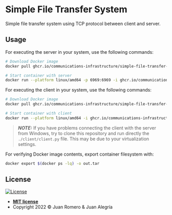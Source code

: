 # Simple File Transfer System

Simple file transfer system using TCP protocol between client and server.

## Usage

For executing the server in your system, use the following commands:

```sh
# Download Docker image
docker pull ghcr.io/communications-infrastructure/simple-file-transfer-system-server:main

# Start container with server
docker run --platform linux/amd64 -p 6969:6969 -i ghcr.io/communications-infrastructure/simple-file-transfer-system-server:main
```

For executing the client in your system, use the following commands:

```sh
# Download Docker image
docker pull ghcr.io/communications-infrastructure/simple-file-transfer-system-client:main

# Start container with client
docker run --platform linux/amd64 -i ghcr.io/communications-infrastructure/simple-file-transfer-system-client:main
```

> **_NOTE:_** If you have problems connecting the client with the server from Windows, try to clone this repository and run directly the `./client/client.py` file. This may be due to your virtualization settings.

For verifying Docker image contents, export container filesystem with:

```sh
docker export $(docker ps -lq) -o out.tar
```

## License

[![License](http://img.shields.io/:license-mit-blue.svg?style=flat-square)](http://badges.mit-license.org)

- **[MIT license](LICENSE)**
- Copyright 2022 © Juan Romero & Juan Alegría
